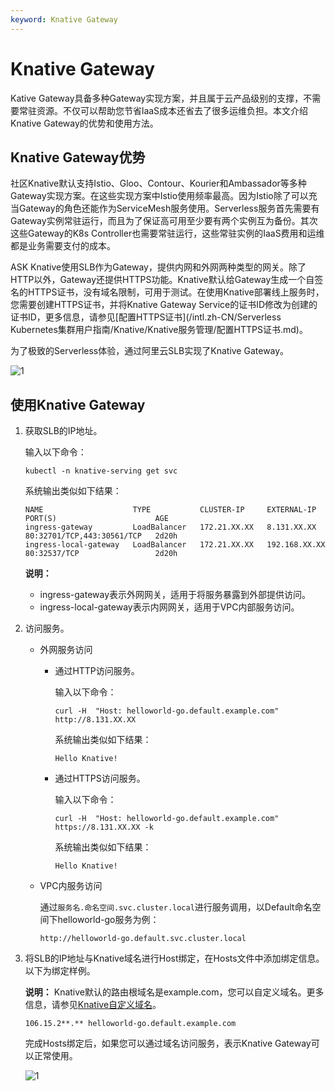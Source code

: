 ```yaml
---
keyword: Knative Gateway
---
```


# Knative Gateway

Kative Gateway具备多种Gateway实现方案，并且属于云产品级别的支撑，不需要常驻资源。不仅可以帮助您节省laaS成本还省去了很多运维负担。本文介绍Knative Gateway的优势和使用方法。

## Knative Gateway优势

社区Knative默认支持Istio、Gloo、Contour、Kourier和Ambassador等多种Gateway实现方案。在这些实现方案中Istio使用频率最高。因为Istio除了可以充当Gateway的角色还能作为ServiceMesh服务使用。Serverless服务首先需要有Gateway实例常驻运行，而且为了保证高可用至少要有两个实例互为备份。其次这些Gateway的K8s Controller也需要常驻运行，这些常驻实例的IaaS费用和运维都是业务需要支付的成本。

ASK Knative使用SLB作为Gateway，提供内网和外网两种类型的网关。除了HTTP以外，Gateway还提供HTTPS功能。Knative默认给Gateway生成一个自签名的HTTPS证书，没有域名限制，可用于测试。在使用Knative部署线上服务时，您需要创建HTTPS证书，并将Knative Gateway Service的证书ID修改为创建的证书ID，更多信息，请参见[配置HTTPS证书](/intl.zh-CN/Serverless Kubernetes集群用户指南/Knative/Knative服务管理/配置HTTPS证书.md)。

为了极致的Serverless体验，通过阿里云SLB实现了Knative Gateway。

![1](https://static-aliyun-doc.oss-accelerate.aliyuncs.com/assets/img/zh-CN/3903222061/p171606.png)

## 使用Knative Gateway

1.  获取SLB的IP地址。

    输入以下命令：

    ```
    kubectl -n knative-serving get svc
    ```

    系统输出类似如下结果：

    ```
    NAME                    TYPE           CLUSTER-IP     EXTERNAL-IP      PORT(S)                      AGE
    ingress-gateway         LoadBalancer   172.21.XX.XX   8.131.XX.XX      80:32701/TCP,443:30561/TCP   2d20h
    ingress-local-gateway   LoadBalancer   172.21.XX.XX   192.168.XX.XX    80:32537/TCP                 2d20h
    ```

    **说明：**

    -   ingress-gateway表示外网网关，适用于将服务暴露到外部提供访问。
    -   ingress-local-gateway表示内网网关，适用于VPC内部服务访问。
2.  访问服务。

    -   外网服务访问
        -   通过HTTP访问服务。

            输入以下命令：

            ```
            curl -H  "Host: helloworld-go.default.example.com" http://8.131.XX.XX
            ```

            系统输出类似如下结果：

            ```
            Hello Knative!
            ```

        -   通过HTTPS访问服务。

            输入以下命令：

            ```
            curl -H  "Host: helloworld-go.default.example.com" https://8.131.XX.XX -k
            ```

            系统输出类似如下结果：

            ```
            Hello Knative!
            ```

    -   VPC内服务访问

        通过`服务名.命名空间.svc.cluster.local`进行服务调用，以Default命名空间下helloworld-go服务为例：

        ```
        http://helloworld-go.default.svc.cluster.local
        ```

3.  将SLB的IP地址与Knative域名进行Host绑定，在Hosts文件中添加绑定信息。以下为绑定样例。

    **说明：** Knative默认的路由根域名是example.com，您可以自定义域名。更多信息，请参见[Knative自定义域名](/intl.zh-CN/Kubernetes集群用户指南/Knative/Knative服务管理/Knative自定义域名.md)。

    ```
    106.15.2**.** helloworld-go.default.example.com
    ```

    完成Hosts绑定后，如果您可以通过域名访问服务，表示Knative Gateway可以正常使用。

    ![1](https://static-aliyun-doc.oss-accelerate.aliyuncs.com/assets/img/zh-CN/3375621061/p170859.png)



